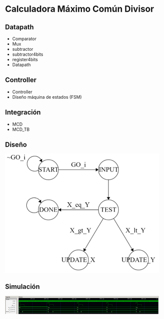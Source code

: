 # Calculadora Máximo Común Divisor

## Datapath
 - Comparator
 - Mux
 - subtractor
 - subtractor4bits
 - register4bits
 - Datapath

## Controller
- Controller
- Diseño máquina de estados (FSM)

## Integración
 - MCD
 - MCD_TB
 
## Diseño
![fsm](https://raw.githubusercontent.com/JonathanDNdc/Calculadora-Maximo-Comun-Divisor/master/fsm.png)

## Simulación
![test](https://raw.githubusercontent.com/JonathanDNdc/Calculadora-Maximo-Comun-Divisor/master/test.png)
